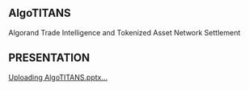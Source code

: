 ## AlgoTITANS 

Algorand  Trade Intelligence and Tokenized Asset Network Settlement


## PRESENTATION


[Uploading AlgoTITANS.pptx…]()
